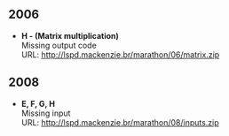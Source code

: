 ## 2006

* **H - (Matrix multiplication)** \
  Missing output code \
  URL: http://lspd.mackenzie.br/marathon/06/matrix.zip

## 2008

* **E, F, G, H** \
  Missing input  \
  URL: http://lspd.mackenzie.br/marathon/08/inputs.zip